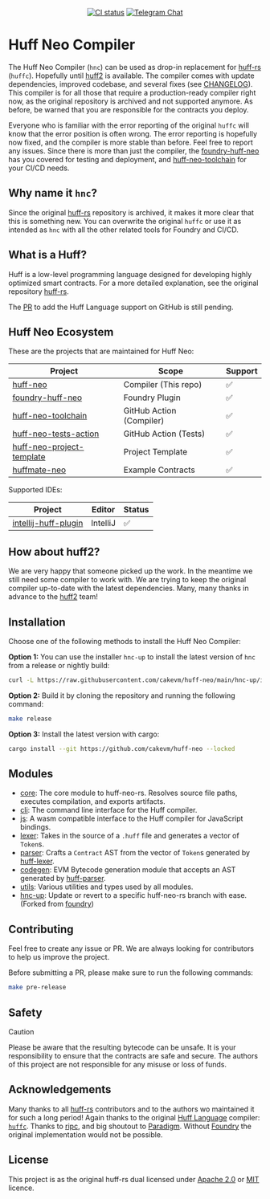 <div align="center">

[![CI status](https://github.com/cakevm/huff-neo/actions/workflows/ci.yaml/badge.svg?branch=main)][gh-huff-neo]
[![Telegram Chat][tg-badge]][tg-url]


[gh-huff-neo]: https://github.com/cakevm/huff-neo/actions/workflows/ci.yaml
[tg-badge]: https://img.shields.io/badge/telegram-huff_neo-2CA5E0?style=plastic&logo=telegram
[tg-url]: https://t.me/huff_neo

</div>

# Huff Neo Compiler

The Huff Neo Compiler (`hnc`) can be used as drop-in replacement for [huff-rs](https://github.com/huff-language/huff-rs) (`huffc`). Hopefully until [huff2](https://github.com/huff-language/huff2) is available. The compiler comes with update dependencies, improved codebase, and several fixes (see [CHANGELOG](https://github.com/cakevm/huff-neo/blob/main/CHANGELOG.md)). This compiler is for all those that require a production-ready compiler right now, as the original repository is archived and not supported anymore. As before, be warned that you are responsible for the contracts you deploy.

Everyone who is familiar with the error reporting of the original `huffc` will know that the error position is often wrong. The error reporting is hopefully now fixed, and the compiler is more stable than before. Feel free to report any issues. Since there is more than just the compiler, the [foundry-huff-neo](https://github.com/cakevm/foundry-huff-neo) has you covered for testing and deployment, and [huff-neo-toolchain](https://github.com/cakevm/huff-neo-toolchain) for your CI/CD needs.

## Why name it `hnc`?

Since the original [huff-rs](https://github.com/huff-language/huff-rs) repository is archived, it makes it more clear that this is something new. You can overwrite the original `huffc` or use it as intended as `hnc` with all the other related tools for Foundry and CI/CD.

## What is a Huff?

Huff is a low-level programming language designed for developing highly optimized smart contracts. For a more detailed explanation, see the original repository [huff-rs](https://github.com/huff-language/huff-rs).

The [PR](https://github.com/github-linguist/linguist/pull/6470) to add the Huff Language support on GitHub is still pending.

## Huff Neo Ecosystem

These are the projects that are maintained for Huff Neo:

| Project                                                                          | Scope                    | Support |
|----------------------------------------------------------------------------------|--------------------------|---------|
| [huff-neo](https://github.com/cakevm/huff-neo)                                   | Compiler (This repo)     | ✅       |
| [foundry-huff-neo](https://github.com/cakevm/foundry-huff-neo)                   | Foundry Plugin           | ✅       |
| [huff-neo-toolchain](https://github.com/cakevm/huff-neo-toolchain)               | GitHub Action (Compiler) | ✅       |
| [huff-neo-tests-action](https://github.com/cakevm/huff-neo-tests-action)         | GitHub Action (Tests)    | ✅       |
| [huff-neo-project-template](https://github.com/cakevm/huff-neo-project-template) | Project Template         | ✅       |
| [huffmate-neo](https://github.com/cakevm/huffmate-neo)                           | Example Contracts        | ✅       |

Supported IDEs:

| Project                                                                | Editor   | Status |
|------------------------------------------------------------------------|----------|--------|
| [intellij-huff-plugin](https://github.com/cakevm/intellij-huff-plugin) | IntelliJ | ✅      |


## How about huff2?

We are very happy that someone picked up the work. In the meantime we still need some compiler to work with. We are trying to keep the original compiler up-to-date with the latest dependencies. Many, many thanks in advance to the [huff2](https://github.com/huff-language/huff2) team!

## Installation

Choose one of the following methods to install the Huff Neo Compiler:

**Option 1:** You can use the installer `hnc-up` to install the latest version of `hnc` from a release or nightly build:
```bash
curl -L https://raw.githubusercontent.com/cakevm/huff-neo/main/hnc-up/install | bash
```

**Option 2:** Build it by cloning the repository and running the following command:
```bash
make release
```

**Option 3:** Install the latest version with cargo:
```bash
cargo install --git https://github.com/cakevm/huff-neo --locked
```

## Modules

- [core](crates/core): The core module to huff-neo-rs. Resolves source file paths, executes compilation, and exports artifacts.
- [cli](bin/hnc): The command line interface for the Huff compiler.
- [js](crates/js): A wasm compatible interface to the Huff compiler for JavaScript bindings.
- [lexer](crates/lexer): Takes in the source of a `.huff` file and generates a vector of `Token`s.
- [parser](crates/parser): Crafts a `Contract` AST from the vector of `Token`s generated by [huff-lexer](crates/lexer).
- [codegen](crates/codegen): EVM Bytecode generation module that accepts an AST generated by [huff-parser](crates/parser).
- [utils](crates/utils): Various utilities and types used by all modules.
- [hnc-up](./hnc-up): Update or revert to a specific huff-neo-rs branch with ease. (Forked from [foundry](https://github.com/foundry-rs/foundry))

## Contributing

Feel free to create any issue or PR. We are always looking for contributors to help us improve the project.

Before submitting a PR, please make sure to run the following commands:
```bash
make pre-release
```

## Safety

> [!CAUTION]
> Please be aware that the resulting bytecode can be unsafe. It is your responsibility to ensure that the contracts are safe and secure. The authors of this project are not responsible for any misuse or loss of funds.

## Acknowledgements

Many thanks to all [huff-rs](https://github.com/huff-language/huff-rs) contributors and to the authors wo maintained it for such a long period! Again thanks to the original [Huff Language](https://github.com/huff-language) compiler: [`huffc`](https://github.com/huff-language/huffc). Thanks to [ripc](https://github.com/ibraheemdev/ripc), and big shoutout to [Paradigm](https://github.com/paradigmxyz). Without [Foundry](https://github.com/foundry-rs/foundry) the original implementation would not be possible.

## License
This project is as the original huff-rs dual licensed under [Apache 2.0](./LICENSE-APACHE) or [MIT](./LICENSE-MIT) licence.